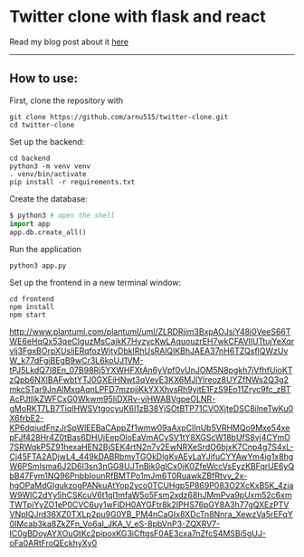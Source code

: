 # Twitter clone with flask and react

Read my blog post about it [here](https://dev.to/arnu515/build-a-fullstack-twitter-clone-using-flask-and-react-1j72)

---

## How to use:

First, clone the repository with

```shell
git clone https://github.com/arnu515/twitter-clone.git
cd twitter-clone
```

Set up the backend:

```shell
cd backend
python3 -m venv venv
. venv/bin/activate
pip install -r requirements.txt
```

Create the database:
```python
$ python3 # open the shell
import app
app.db.create_all()
```

Run the application
```shell script
python3 app.py
```

Set up the frontend in a new terminal window:

```shell
cd frontend
npm install
npm start
```
http://www.plantuml.com/plantuml/uml/ZLRDRjim3BxpAOJsiY48i0VeeS66TWE6eHqQx53qeCIguzMsCajkK7HvzycKwLAquouzrEH7wkCFAVlIUTtujYeXqrvlj3FgxBOrpXUsljERqfozWjtyDbklRhUsRAlQlKBhJAEA37nH6TZQsflQWzUvW_k77dFgiBEgB9wCr3L6koUJ1VM-tPJ5LkdQ7I8En_07B98Rj5YXWHFXtAn6yVpf0vUnJOM5N8pgkh7jVfhfUioKTzQpb6NXlBAFwbtYTJ0GXEiHNwt3qVevE3KX6MJlYlreoz8UYZfNWs2Q3g2mkcSTar9JnAlMxqAqnLPFD7mzpjjKkYXXhvsRh9yitE1FzS9Eo11Zryc9fc_zBTAcPJtlIkZWFCxG0Wkwm95IiDXRv-yiHWABVgpeOLNR-gMoRKT7LB7TiqIHWSVtgocyuK6I1zB38YjSOtBTP71CVOXjteDSC8ilneTwKu0X6frbE2-KP6dqiudFnzJrSpWlEEBaCAppZf1wmw09aAxpClInUb5VRHMQo9Mxe54xepFJf428Hr4Z0tBas6DHUjEepOloEaVmACySV1tY8XGScW18bUfS8vj4CYmO7SRWqkP5Z91hexaHEN2BjSEK4rtN2n7v2EwNRXeSrdO6bjxK7Cnp4g7S4xL-Cj45FTA2ADjwL4_449kDABRbmyTGOkDlgKvAEyLaYJjfuCYYAwYm4ig1x8hgW6PSmIsma6J2D6I3sn3nGG8UJTnBik0gICx0jK0ZfeWccVsEyzKBFqrUE6yQbB47Fym1NQ96PnbbIounRfBMTPo1mJm6T0RuawkZBfRtvv_2x-hgOPaMdGlgukzogPANkuAtYop2yco0TCUHgp5P869P083O2XcKxB5K_4ziaW9WlC2dYy5hCSKcuV6t1qI1mfaW5o5Fsm2xdz68hJMmPva9pUxm52c6xmTWTpiYyZO1eP0CVC6uy1wFlDH0AYGFtr8k2IPHS76pGY8A3h77gQXEzPTVVNpIQJrd36XZ0TXLp2pu9G0YB_PM4nCaGIx8XDcTn8Nnra_XewzVa5rEFqY0IMcab3ka8ZkZFn_Vo6aI_JKA_V_eS-8pbVnP3-ZQXRV7-IC0gBDoyAYXOuGtKc2pipoxKG3iCftgsF0AE3cxa7nZfcS4MSBi5gUJ-oFa0ARtFroQEckhyXy0